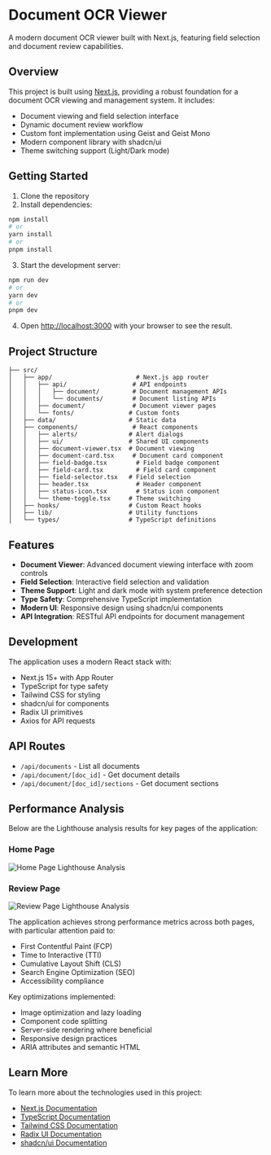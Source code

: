 # Document OCR Viewer

A modern document OCR viewer built with Next.js, featuring field selection and document review capabilities.

## Overview

This project is built using [Next.js](https://nextjs.org), providing a robust foundation for a document OCR viewing and management system. It includes:

- Document viewing and field selection interface
- Dynamic document review workflow
- Custom font implementation using Geist and Geist Mono
- Modern component library with shadcn/ui
- Theme switching support (Light/Dark mode)

## Getting Started

1. Clone the repository
2. Install dependencies:

```bash
npm install
# or
yarn install
# or
pnpm install
```

3. Start the development server:

```bash
npm run dev
# or
yarn dev
# or
pnpm dev
```

4. Open [http://localhost:3000](http://localhost:3000) with your browser to see the result.

## Project Structure

```
├── src/
│   ├── app/                       # Next.js app router
│   │   ├── api/                  # API endpoints
│   │   │   ├── document/         # Document management APIs
│   │   │   └── documents/        # Document listing APIs
│   │   ├── document/             # Document viewer pages
│   │   └── fonts/               # Custom fonts
│   ├── data/                    # Static data
│   ├── components/               # React components
│   │   ├── alerts/              # Alert dialogs
│   │   ├── ui/                  # Shared UI components
│   │   ├── document-viewer.tsx  # Document viewing
│   │   ├── document-card.tsx     # Document card component
│   │   ├── field-badge.tsx        # Field badge component
│   │   ├── field-card.tsx         # Field card component
│   │   ├── field-selector.tsx   # Field selection
│   │   ├── header.tsx             # Header component
│   │   ├── status-icon.tsx        # Status icon component
│   │   └── theme-toggle.tsx     # Theme switching
│   ├── hooks/                   # Custom React hooks
│   ├── lib/                     # Utility functions
│   └── types/                   # TypeScript definitions
```

## Features

- **Document Viewer**: Advanced document viewing interface with zoom controls
- **Field Selection**: Interactive field selection and validation
- **Theme Support**: Light and dark mode with system preference detection
- **Type Safety**: Comprehensive TypeScript implementation
- **Modern UI**: Responsive design using shadcn/ui components
- **API Integration**: RESTful API endpoints for document management

## Development

The application uses a modern React stack with:

- Next.js 15+ with App Router
- TypeScript for type safety
- Tailwind CSS for styling
- shadcn/ui for components
- Radix UI primitives
- Axios for API requests

## API Routes

- `/api/documents` - List all documents
- `/api/document/[doc_id]` - Get document details
- `/api/document/[doc_id]/sections` - Get document sections

## Performance Analysis

Below are the Lighthouse analysis results for key pages of the application:

### Home Page
![Home Page Lighthouse Analysis](@home-page.png)

### Review Page
![Review Page Lighthouse Analysis](@review-page.png)

The application achieves strong performance metrics across both pages, with particular attention paid to:

- First Contentful Paint (FCP)
- Time to Interactive (TTI) 
- Cumulative Layout Shift (CLS)
- Search Engine Optimization (SEO)
- Accessibility compliance

Key optimizations implemented:
- Image optimization and lazy loading
- Component code splitting
- Server-side rendering where beneficial
- Responsive design practices
- ARIA attributes and semantic HTML


## Learn More

To learn more about the technologies used in this project:

- [Next.js Documentation](https://nextjs.org/docs)
- [TypeScript Documentation](https://www.typescriptlang.org/docs/)
- [Tailwind CSS Documentation](https://tailwindcss.com/docs)
- [Radix UI Documentation](https://www.radix-ui.com/docs/primitives)
- [shadcn/ui Documentation](https://ui.shadcn.com/docs)
